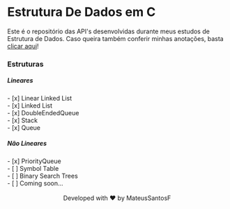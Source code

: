 # Estrutura De Dados em C

Este é o repositório das API's desenvolvidas durante meus estudos de Estrutura de Dados. Caso queira também conferir minhas anotações, basta[
clicar aqui](https://torch-piranha-da2.notion.site/Estrutura-de-Dados-e-Algoritmos-f61ee8dd4988486292d33e2e78811fa5)!

<h3> Estruturas </h3>
<h5>Lineares</h5>
<div>
- [x] Linear Linked List <br>
- [x] Linked List <br>
- [x] DoubleEndedQueue <br>
- [x] Stack <br>
- [x] Queue <br>
</div>
<h5>Não Lineares</h5>
- [x] PriorityQueue <br>
- [ ] Symbol Table <br>
- [ ] Binary Search Trees <br>
- [ ] Coming soon...

<br>
<br>
<div align="center">Developed with ❤️ by MateusSantosF</div>



